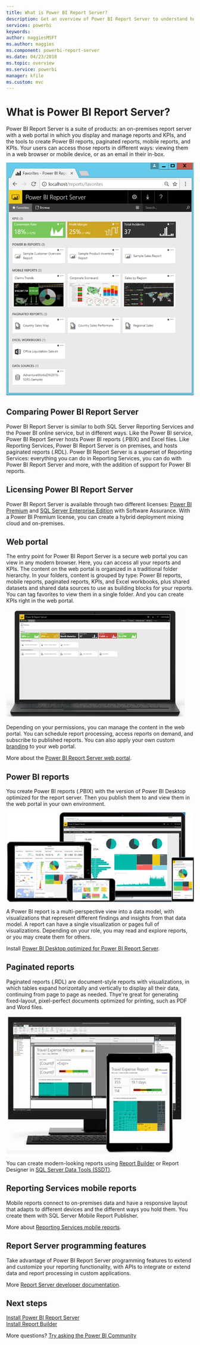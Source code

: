 ```yaml
---
title: What is Power BI Report Server?
description: Get an overview of Power BI Report Server to understand how it fits in with SQL Server Reporting Services (SSRS) and the rest of Power BI.
services: powerbi
keywords: 
author: maggiesMSFT
ms.author: maggies
ms.component: powerbi-report-server
ms.date: 04/23/2018
ms.topic: overview
ms.service: powerbi
manager: kfile
ms.custom: mvc
---
```

# What is Power BI Report Server?

Power BI Report Server is a suite of products: an on-premises report server with a web portal in which you display and manage reports and KPIs, and the tools to create Power BI reports, paginated reports, mobile reports, and KPIs. Your users can access those reports in different ways: viewing them in a web browser or mobile device, or as an email in their in-box.

![Power BI Report Server web portal](media/get-started/power-bi-report-server-overview.png)

## Comparing Power BI Report Server 
Power BI Report Server is similar to both SQL Server Reporting Services and the Power BI online service, but in different ways. Like the Power BI service, Power BI Report Server hosts Power BI reports (.PBIX) and Excel files. Like Reporting Services, Power BI Report Server is on premises, and hosts paginated reports (.RDL). Power BI Report Server is a superset of Reporting Services: everything you can do in Reporting Services, you can do with Power BI Report Server and more, with the addition of support for Power BI reports.

## Licensing Power BI Report Server
Power BI Report Server is available through two different licenses: [Power BI Premium](../service-premium.md) and [SQL Server Enterprise Edition](https://www.microsoft.com/sql-server/sql-server-2017-editions) with Software Assurance. With a Power BI Premium license, you can create a hybrid deployment mixing cloud and on-premises.  

## Web portal
The entry point for Power BI Report Server is a secure web portal you can view in any modern browser. Here, you can access all your reports and KPIs. The content on the web portal is organized in a traditional folder hierarchy. In your folders, content is grouped by type: Power BI reports, mobile reports, paginated reports, KPIs, and Excel workbooks, plus shared datasets and shared data sources to use as building blocks for your reports. You can tag favorites to view them in a single folder. And you can create KPIs right in the web portal. 

![Power BI Report Server web portal](media/get-started/web-portal.png)

Depending on your permissions, you can manage the content in the web portal. You can schedule report processing, access reports on demand, and subscribe to published reports. You can also apply your own custom [branding](https://docs.microsoft.com/sql/reporting-services/branding-the-web-portal) to your web portal. 

More about the [Power BI Report Server web portal](https://docs.microsoft.com/sql/reporting-services/web-portal-ssrs-native-mode).

## Power BI reports
You create Power BI reports (.PBIX) with the version of Power BI Desktop optimized for the report server. Then you publish them to and view them in the web portal in your own environment.

![Power BI reports in Power BI Report Server](media/get-started/powerbi-reports.png)

A Power BI report is a multi-perspective view into a data model, with visualizations that represent different findings and insights from that data model.  A report can have a single visualization or pages full of visualizations. Depending on your role, you may read and explore reports, or you may create them for others.

Install [Power BI Desktop optimized for Power BI Report Server](quickstart-create-powerbi-report.md).

## Paginated reports
Paginated reports (.RDL) are document-style reports with visualizations, in which tables expand horizontally and vertically to display all their data, continuing from page to page as needed. Thye're great for generating fixed-layout, pixel-perfect documents optimized for printing, such as PDF and Word files.

![Paginated reports in Power BI Report Server](media/get-started/paginated-reports.png)

You can create modern-looking reports using [Report Builder](https://docs.microsoft.com/sql/reporting-services/report-builder/report-builder-in-sql-server-2016) or Report Designer in [SQL Server Data Tools (SSDT)](https://docs.microsoft.com/sql/reporting-services/tools/reporting-services-in-sql-server-data-tools-ssdt).

## Reporting Services mobile reports
Mobile reports connect to on-premises data and have a responsive layout that adapts to different devices and the different ways you hold them. You create them with SQL Server Mobile Report Publisher.

More about [Reporting Services mobile reports](https://docs.microsoft.com/sql/reporting-services/mobile-reports/create-mobile-reports-with-sql-server-mobile-report-publisher). 

## Report Server programming features
Take advantage of Power BI Report Server programming features to extend and customize your reporting functionality, with APIs to integrate or extend data and report processing in custom applications.

More [Report Server developer documentation](https://docs.microsoft.com/sql/reporting-services/reporting-services-developer-documentation).

## Next steps
[Install Power BI Report Server](quickstart-install-report-server.md)  
[Install Report Builder](https://docs.microsoft.com/sql/reporting-services/install-windows/install-report-builder)  

More questions? [Try asking the Power BI Community](https://community.powerbi.com/)


